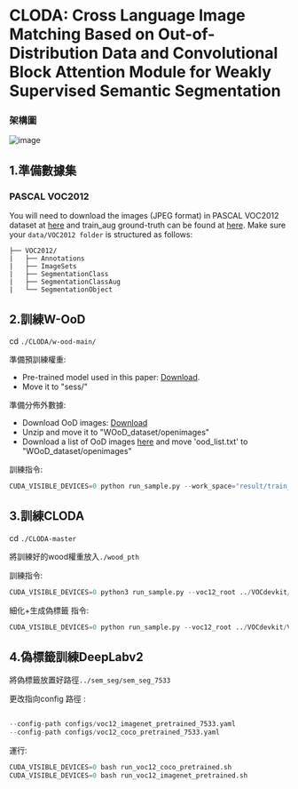 # CLODA: Cross Language Image Matching Based on Out-of-Distribution Data and Convolutional Block Attention Module for Weakly Supervised Semantic Segmentation

### 架構圖
![image](https://github.com/hung334/CLODA/blob/master/CLODA.png)


## 1.準備數據集
### PASCAL VOC2012
You will need to download the images (JPEG format) in PASCAL VOC2012 dataset at [here](http://host.robots.ox.ac.uk/pascal/VOC/voc2012/) and train_aug ground-truth can be found at [here](http://home.bharathh.info/pubs/codes/SBD/download.html). Make sure your `data/VOC2012 folder` is structured as follows:

```
├── VOC2012/
|   ├── Annotations
|   ├── ImageSets
|   ├── SegmentationClass
|   ├── SegmentationClassAug
|   └── SegmentationObject
```

## 2.訓練W-OoD
cd `./CLODA/w-ood-main/`

準備預訓練權重:

- Pre-trained model used in this paper: [Download](https://drive.google.com/file/d/1Eaa7BV6PAfRPEZYBz5WtllUJxpnO-a-m/view?usp=sharing).
- Move it to "sess/"

準備分佈外數據:

- Download OoD images: [Download](https://drive.google.com/file/d/1Zrwqiy-dt9aymtEzCt9qqWROMDj3EUUX)
- Unzip and move it to "WOoD_dataset/openimages"
- Download a list of OoD images [here](https://drive.google.com/file/d/1KjK55YL1jGHgA0LVA3djHu6vtFyho8kP/view?usp=share_link) and move 'ood_list.txt' to "WOoD_dataset/openimages"

訓練指令:

```python
CUDA_VISIBLE_DEVICES=0 python run_sample.py --work_space="result/train_wood" --train_cam_pass True --make_cam_pass True --eval_cam_pass True  --cam_learning_rate 0.01 --voc12_root='../VOCdevkit/VOC2012/'
```

## 3.訓練CLODA

cd `./CLODA-master`

將訓練好的wood權重放入`./wood_pth`

訓練指令:

```python
CUDA_VISIBLE_DEVICES=0 python3 run_sample.py --voc12_root ../VOCdevkit/VOC2012/ --hyper 10,24,1,0.2 --clims_num_epoches 15 --cam_eval_thres 0.15 --work_space ./result/CLODA --cam_network net.resnet50_clims --train_clims_wood_clims_idea2_pass True --make_clims_pass True --eval_cam_pass True --clims_all True --z=0.1 
```

細化+生成偽標籤 指令:

```python
CUDA_VISIBLE_DEVICES=0 python run_sample.py --voc12_root ../VOCdevkit/VOC2012/ --cam_eval_thres 0.15 --work_space ./result/CLODA --cam_network net.resnet50_clims --make_clims_pass True --cam_to_ir_label_pass True --train_irn_pass True --make_sem_seg_pass True --eval_sem_seg_pass True --clims_weights_name='res50_clims_best' --infer_list voc12/train_aug.txt --num_workers=1
```

## 4.偽標籤訓練DeepLabv2

    
將偽標籤放置好路徑`../sem_seg/sem_seg_7533`

更改指向config 路徑 :
    
  ```python
    
  --config-path configs/voc12_imagenet_pretrained_7533.yaml
  --config-path configs/voc12_coco_pretrained_7533.yaml
  ```
    
  運行:
    
  ```python
  CUDA_VISIBLE_DEVICES=0 bash run_voc12_coco_pretrained.sh
  CUDA_VISIBLE_DEVICES=0 bash run_voc12_imagenet_pretrained.sh
  ```

